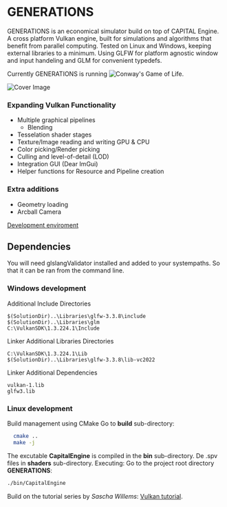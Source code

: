 # GENERATIONS
GENERATIONS is an economical simulator build on top of CAPITAL Engine. A cross platform Vulkan engine, built for simulations and algorithms that benefit from parallel computing. Tested on Linux and Windows, keeping external libraries to a minimum. Using GLFW for platform agnostic window and input handeling and GLM for convenient typedefs. 

Currently GENERATIONS is running ![Conway's Game of Life](https://en.wikipedia.org/wiki/Conway%27s_Game_of_Life).

![Cover Image](https://github.com/CorrelateVisuals/GENERATION/blob/main/assets/GenerationsCapture.PNG?raw=true)

### Expanding Vulkan Functionality
- Multiple graphical pipelines
  + Blending
- Tesselation shader stages
- Texture/Image reading and writing GPU & CPU
- Color picking/Render picking
- Culling and level-of-detail (LOD)
- Integration GUI (Dear ImGui)
- Helper functions for Resource and Pipeline creation

### Extra additions
- Geometry loading
- Arcball Camera

[Development enviroment](https://vulkan-tutorial.com/Development_environment)

## Dependencies
You will need glslangValidator installed and added to your systempaths. So that it can be ran from the command line.

### Windows development
Additional Include Directories
```
$(SolutionDir)..\Libraries\glfw-3.3.8\include
$(SolutionDir)..\Libraries\glm
C:\VulkanSDK\1.3.224.1\Include
```
Linker Additional Libraries Directories
```text
C:\VulkanSDK\1.3.224.1\Lib
$(SolutionDir)..\Libraries\glfw-3.3.8\lib-vc2022
```
Linker Additional Dependencies
```text
vulkan-1.lib
glfw3.lib
```

### Linux development
Build management using CMake
Go to **build** sub-directory:
```bash
  cmake ..
  make -j
```
The excutable **CapitalEngine** is compiled in the **bin** sub-directory. De .spv files in **shaders** sub-directory.
Executing: Go to the project root directory **GENERATIONS**:
```bash
./bin/CapitalEngine
```



Build on the tutorial series by *Sascha Willems*: [Vulkan tutorial](https://vulkan-tutorial.com/Introduction).

